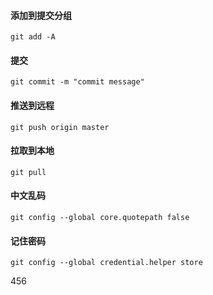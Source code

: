 #### 添加到提交分组

```shell
git add -A
```

#### 提交

```shell
git commit -m "commit message"
```

#### 推送到远程

```shell
git push origin master
```

#### 拉取到本地

```shell
git pull 
```

#### 中文乱码

```shell
git config --global core.quotepath false
```

#### 记住密码

```shell
git config --global credential.helper store
```

456